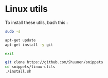 
# Linux utils

To install these utils, bash this :

````bash
sudo -s
````

````bash
apt-get update
apt-get install -y git
````

````bash
exit
````

````bash
git clone https://github.com/Shuunen/snippets
cd snippets/linux-utils
./install.sh
````
